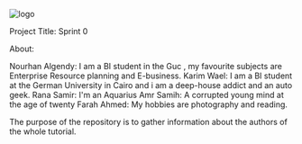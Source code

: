![logo](https://thumb.ibb.co/e5V2vn/tut_logo.png)

Project Title:
Sprint 0

About:


Nourhan Algendy: I am a BI student in the Guc , my favourite subjects are Enterprise Resource planning and E-business.
Karim Wael: I am a BI student at the German University in Cairo and i am a deep-house addict and an auto geek. 
Rana Samir: I'm an Aquarius
Amr Samih: A corrupted young mind at the age of twenty
Farah Ahmed: My hobbies are photography and reading.

The purpose of the repository is to gather information about the authors of the whole tutorial.
